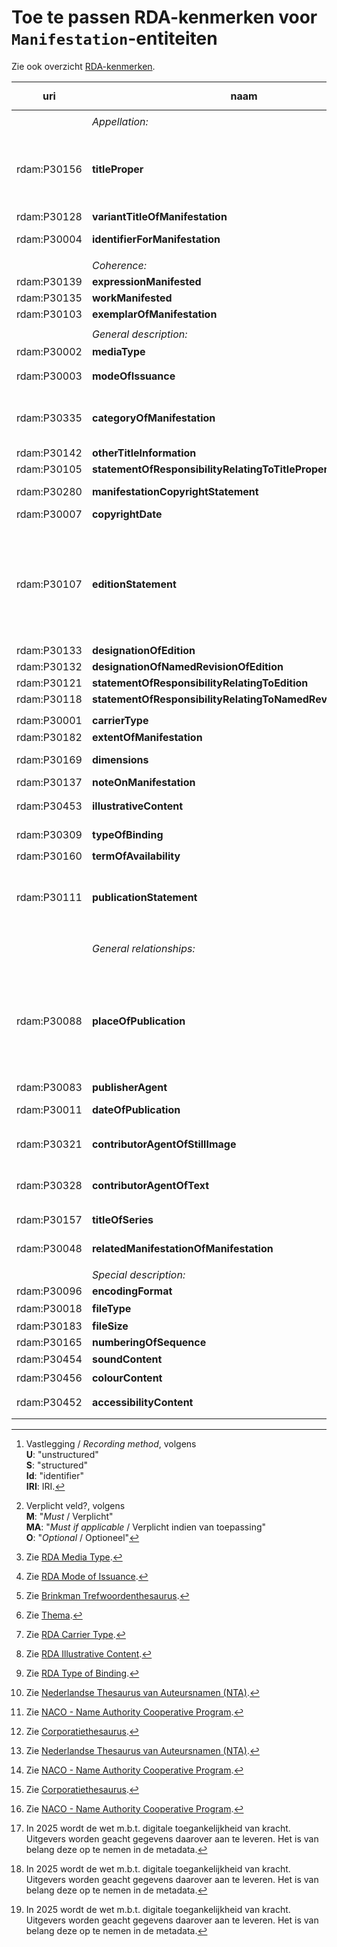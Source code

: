 # Toe te passen RDA-kenmerken voor `Manifestation`-entiteiten

Zie ook overzicht [RDA-kenmerken](RDA-kenmerken.md).


| uri | naam | opm. | range | vastlegging [^1] | verpl.? [^2] | max. | waarde |
| --- | --- | --- | --- | --- | --- | --- | --- |
||
|| *Appellation:* | *elementen om de entiteit te benoemen:* ||| M | >1 |
| rdam:P30156 |	**titleProper** | letterijk overnemen uit de bron zoals het er staat, ook eventuele tikfouten<br>vastleggen als een zin<br>hoofdlettergebruik zoals in de taal van de titel gebruikelijk is<br>bij fouten de gecorrigeerde titel opnemen als **variantTitleOfManifestation** | `Nomen` | U | M | 1 |
| rdam:P30128	 | **variantTitleOfManifestation** | zie bij **titleProper** | `Nomen` | U | O | >1 |
| rdam:P30004 | **identifierForManifestation** | systeemonafhankelijke identifier, indien mogelijk persistent, dit is niet de identifier van het metadata record | `Nomen` | Id |	MA | >1 | "ISBN: 9025499678" |
||
|| *Coherence:* | *primaire relaties tussen entiteiten:* ||| M | >1 |
| rdam:P30139 | **expressionManifested** || `Expression` | S / Id / IRI | M | >1 |
| rdam:P30135 | **workManifested** || `Work` | S / Id / IRI | O | 1 |
| rdam:P30103	|	**exemplarOfManifestation** || `Item` | S / Id / IRI | M | >1 |
||
||	*General description:*	| *algemene beschrijving (basistoepassingsprofiel):* |
| rdam:P30002	| **mediaType** |	||	S / IRI | M | 1 | RDA Media Type [^3] |
| rdam:P30003	| **modeOfIssuance** ||| S / IRI | M | 1 | RDA Mode of Issuance [^4] |
| rdam:P30335	| **categoryOfManifestation** | TODO: zijn dit de vormtrefwoorden? || U / S / Id / IRI | O | 1 | Brinkman Trefwoorden thesaurus [^5] , Thema [^6] |
| rdam:P30142	| **otherTitleInformation** | gebruik voor ondertitel || U | O | >1 |
| rdam:P30105	| **statementOfResponsibilityRelatingToTitleProper** | TODO waarvoor? / overnemen uit de resource  || U | MA | 1 |
| rdam:P30280 | **manifestationCopyrightStatement** | datum en bij wie de copyright berust, overnemen uit de bron<br>als alleen een datum bekend is, gebruik dan **copyrightDate** || U | MA | 1 |
| rdam:P30007 | **copyrightDate**	| datum copyright zoals vermeld in de bron || U | MA | 1 | ISO 8601-1:2019 |
||
| rdam:P30107 | **editionStatement** |	een vermelding die een editie identificeert waartoe een manifestatie behoort<br>wordt samengesteld uit de volgende elementen: **designationOfEdition**, **designationOfNamedRevisionOfEdition**, **statementOfResponsibilityRelatingToEdition**, **statementOfResponsibilityRelatingToNamedRevisionOfEdition**, als deze elementen apart genoteerd kunnen worden en van toepassing zijn, gebruik deze elementen, indien de informatie als geheel wordt opgenomen, gebruik dan dit element |
| rdam:P30133 | **designationOfEdition** | overnemen uit de bron || U | MA | >1 |
| rdam:P30132 | **designationOfNamedRevisionOfEdition** ||| U | MA | >1 |
| rdam:P30121 | **statementOfResponsibilityRelatingToEdition** ||| U | MA | 1 |
| rdam:P30118 | **statementOfResponsibilityRelatingToNamedRevisionOfEdition** ||| U | MA | 1 |
||
| rdam:P30001 | **carrierType** |	||	S / Id / IRI | M | 1 | RDA Carrier Type [^7] |
| rdam:P30182 | **extentOfManifestation** | o.a. aantal pagina's ||S| M | 1 |
| rdam:P30169	 | **dimensions** |	neem op wat nodig is voor het magazijn van fysieke bronnen,  maten in cm., tenzij hoogte < 10 cm, dan in mm. || U / S (?) | MA | >1 |
| rdam:P30137 | **noteOnManifestation** ||| U | O | >1 |
| rdam:P30453 | **illustrativeContent**	 | een indicatie van de soorten expressies van beeldcontent die de hoofd-expressies aanvullen || S / IRI | MA | >1 | RDA Illustrative Content [^8] |
| rdam:P30309 | **typeOfBinding** ||| S / IRI | O | >1 | RDA Type of Binding [^9] |
| rdam:P30160 | **termOfAvailability** | o.a. prijs || U | O | >1 |
| rdam:P30111 | **publicationStatement** | wordt samengesteld uit de volgende subelementen: **placeOfPublication**, name of publisher, date of publication. Als deze elementen apart genoteerd kunnen worden en van toepassing zijn, gebruik deze elementen. Indien de informatie als geheel wordt opgenomen, gebruik dan dit superelement || S | O | 1 | "Spijkenisse : Hageboek, 1998" |
||
|| *General relationships:* | *algemene elementen om relaties van de entiteit te beschrijven (basistoepassingsprofiel):* |
| rdam:P30088 | **placeOfPublication**	| zoals vermeld in de bron. Indien niet bekend, geef aan: "Plaats van uitgave niet vastgesteld" in element **noteOnManifestation**.<br>Zet een plaats tussen vierkante haken als de bron van de informatie niet de `Manifestation` zelf is. [ TODO: willen we dit wel? -> Indien mogelijk herhaal dit element om een identifier of iri van een plaats te geven. Herhaal dit element om een land van uitgave te vermelden, het liefst gestructureerd, met identifier of iri. Indien de identifier van een plaats het land duidelijk aangeeft, dan is een land van uitgave niet nodig] | `Place` | U / Id / IRI | MA | >1 |
| rdam:P30083 | **publisherAgent** | overnemen uit de bron | `Agent` | U / Id / IRI | MA | >1 |
| rdam:P30011 | **dateOfPublication** | indien onbekend, geen datum, jaar of periode wanneer publicatie kan hebben plaatsgevonden | `Timespan` | U / S / Id / IRI | M | 1 | ISO 8601-1:2019 |
| rdam:P30321 | **contributorAgentOfStillImage** || `Agent` | U / S / Id / IRI | O | >1 | NTA [^10] , NACO [^11] , Corporatiethesaurus [^12] |
| rdam:P30328 | **contributorAgentOfText** || `Agent` | U / S / Id / IRI | O | >1 | NTA [^10] , NACO [^11] , Corporatiethesaurus [^12] |
| rdam:P30157 |	**titleOfSeries** | letterlijk overnemen uit de bron, vastleggen als een zin<br> Hoofdlettergebruik zoals in de taal van de titel gebruikelijk is. |`Nomen` | U | MA | >1 |
| rdam:P30048	 | **relatedManifestationOfManifestation** || `Manifestation` | U / S / Id / IRI | O | >1 |
||
||	*Special description:* | *Gespecialiseerde elementen om de entiteit te beschrijven:* |
| rdam:P30096 | **encodingFormat** | wijze waarop digitale inhoud gecodeerd is || U / S / IRI | MA | >1 | "html" |
| rdam:P30018 | **fileType** ||| U / S / IRI  | O | 1 | RDA File Type [^11] |
| rdam:P30183 | **fileSize** |||	U | O | 1 |
| rdam:P30165 | **numberingOfSequence**	| overnemen uit de bron || U | MA | 1 |
| rdam:P30454	 | **soundContent** | indicatie van de aanwezigheid of afwezigheid van geluid [^14] || U | MA | >1 |
| rdam:P30456 | **colourContent** | indicatie van de aanwezigheid van kleur of grijsschakeringen [^14] || U | MA | >1 |
| rdam:P30452 |	**accessibilityContent** | indicatie van de soorten expressies die alternatieve zintuiglijke modi bieden om de hoofd-expressie waar te nemen [^14 ]|| U | MA | >1 |


[^1]: Vastlegging / *Recording method*, volgens <br>**U**: "unstructured"<br>**S**: "structured"<br>**Id**: "identifier" <br>**IRI**: IRI.
[^2]: Verplicht veld?, volgens <br>**M**: "*Must* / Verplicht"<br>**MA**: "*Must if applicable* / Verplicht indien van toepassing"<br>**O**: "*Optional* / Optioneel" 
[^3]: Zie [RDA Media Type](http://www.rdaregistry.info/termList/RDAMediaType/).
[^4]: Zie [RDA Mode of Issuance](http://www.rdaregistry.info/termList/ModeIssue/).
[^5]: Zie [Brinkman Trefwoordenthesaurus](http://data.bibliotheken.nl/id/dataset/brinkman).
[^6]: Zie [Thema](https://ns.editeur.org/thema/nl).
[^7]: Zie [RDA Carrier Type](http://www.rdaregistry.info/termList/RDACarrierType/).
[^8]: Zie [RDA Illustrative Content](http://www.rdaregistry.info/termList/IllusContent/).
[^9]: Zie [RDA Type of Binding](http://www.rdaregistry.info/termList/RDATypeOfBinding/).
[^10]: Zie [Nederlandse Thesaurus van Auteursnamen (NTA)](http://data.bibliotheken.nl/id/dataset/persons).
[^11]: Zie [NACO - Name Authority Cooperative Program](https://www.loc.gov/aba/pcc/naco/). 
[^12]: Zie [Corporatiethesaurus](http://data.bibliotheken.nl/id/dataset/corps).
[^13]: Zie [RDA File Type](http://rdaregistry.info/termList/fileType).
[^14]: In 2025 wordt de wet m.b.t. digitale toegankelijkheid van kracht. Uitgevers worden geacht gegevens daarover aan te leveren. Het is van belang deze op te nemen in de metadata.
